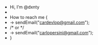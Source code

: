 - Hi, I’m @dxnty
- 
- How to reach me {
- ->  sendEmail("cardevlop@gmail.com");
-   /* or */
- ->  sendEmail("carlopersini@gmail.com");
- }
